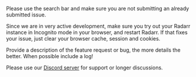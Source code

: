 


Please use the search bar and make sure you are not submitting an already submitted issue.

Since we are in very active development, make sure you try out your Radarr instance in Incognito mode in your browser, and restart Radarr. If that fixes your issue, just clear your browser cache, session and cookies.

Provide a description of the feature request or bug, the more details the better.
When possible include a log!

Please use our [Discord server](https://discord.gg/NWYch8M) for support or longer discussions.

